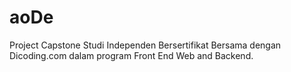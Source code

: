 # aoDe

Project Capstone Studi Independen Bersertifikat Bersama dengan Dicoding.com dalam program Front End Web and Backend.
